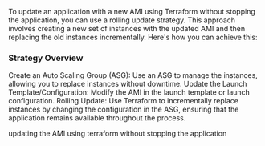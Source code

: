 To update an application with a new AMI using Terraform without stopping the application, you can use a rolling update strategy. This approach involves creating a new set of instances with the updated AMI and then replacing the old instances incrementally. Here's how you can achieve this:

### Strategy Overview
Create an Auto Scaling Group (ASG): Use an ASG to manage the instances, allowing you to replace instances without downtime.
Update the Launch Template/Configuration: Modify the AMI in the launch template or launch configuration.
Rolling Update: Use Terraform to incrementally replace instances by changing the configuration in the ASG, ensuring that the application remains available throughout the process.

updating  the AMI using terraform without stopping the application 
